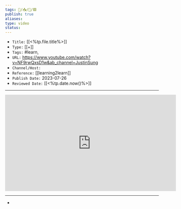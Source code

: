 ```yaml
---
tags: 🧠️/📥️/🎥️/🟥️
publish: true
aliases: 
type: video
status: 
---
```


- `Title:` [[<%tp.file.title%>]]
- `Type:` [[+]]
- `Tags:` #learn,
- `URL:` <https://www.youtube.com/watch?v=NF9rwQxsD1w&ab_channel=JustinSung>
- `Channel/Host:` 
- `Reference:` [[learning2learn]] 
- `Publish Date:` 2023-07-26
- `Reviewed Date:` [[<%tp.date.now()%>]]

---

<center><iframe width="560" height="315" src="https://www.youtube.com/embed/" frameborder="0" allow="accelerometer; autoplay; encrypted-media; gyroscope; picture-in-picture" allowfullscreen></iframe></center>

---

- 